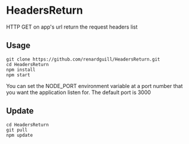 # HeadersReturn

HTTP GET on app's url return the request headers list

## Usage

```shell
git clone https://github.com/renardguill/HeadersReturn.git
cd HeadersReturn
npm install
npm start
```

You can set the NODE_PORT environment variable at a port number that you want the application listen for.
The default port is 3000

## Update

```shell
cd HeadersReturn
git pull
npm update
```